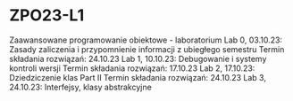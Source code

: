 # ZPO23-L1
Zaawansowane programowanie obiektowe - laboratorium
Lab 0, 03.10.23: Zasady zaliczenia i przypomnienie informacji z ubiegłego semestru
    Termin składania rozwiązań: 24.10.23
Lab 1, 10.10.23: Debugowanie i systemy kontroli wersji
    Termin składania rozwiązań: 17.10.23
Lab 2, 17.10.23: Dziedziczenie klas Part II
    Termin składania rozwiązań: 24.10.23
Lab 3, 24.10.23: Interfejsy, klasy abstrakcyjne
